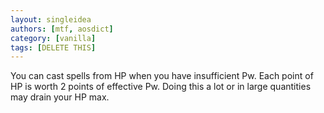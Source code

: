 ```yaml
---
layout: singleidea
authors: [mtf, aosdict]
category: [vanilla]
tags: [DELETE THIS]
---
```

You can cast spells from HP when you have insufficient Pw. Each point of HP is worth 2 points of effective Pw. Doing this a lot or in large quantities may drain your HP max.
